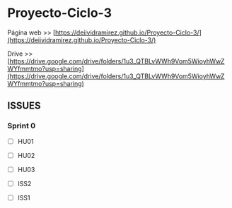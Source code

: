 # Proyecto-Ciclo-3



Página web >> [https://deiividramirez.github.io/Proyecto-Ciclo-3/](https://deiividramirez.github.io/Proyecto-Ciclo-3/)

Drive >> [https://drive.google.com/drive/folders/1u3_QTBLvWWh9Vom5WioyhWwZWYfmmtmo?usp=sharing](https://drive.google.com/drive/folders/1u3_QTBLvWWh9Vom5WioyhWwZWYfmmtmo?usp=sharing)

## ISSUES

### Sprint 0

- [ ] HU01

- [ ] HU02

- [ ] HU03
- [ ] ISS2
- [ ] ISS1
